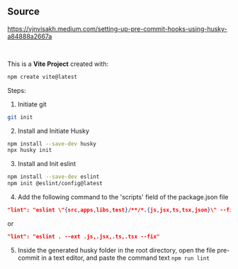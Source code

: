 ## Source
https://vjnvisakh.medium.com/setting-up-pre-commit-hooks-using-husky-a84888a2667a

<br>

This is a **Vite Project** created with:  

```bash
npm create vite@latest
```

Steps:

1. Initiate git
```bash
git init
```

2. Install and Initiate Husky
```bash
npm install --save-dev husky
npx husky init
```
3. Install and Init eslint
```bash
npm install --save-dev eslint
npm init @eslint/config@latest
```

4. Add the following command to the 'scripts' field of the package.json file
```json
"lint": "eslint \"{src,apps,libs,test}/**/*.{js,jsx,ts,tsx,json}\" --fix"
```
or
```json
"lint": "eslint . --ext .js,.jsx,.ts,.tsx --fix"
```

5. Inside the generated husky folder in the root directory, open the file pre-commit in a text editor, and paste the command text `npm run lint`